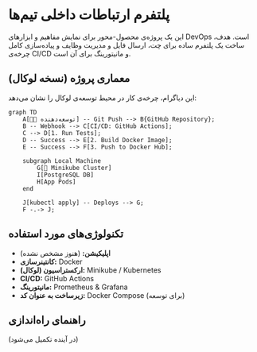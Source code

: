 # پلتفرم ارتباطات داخلی تیم‌ها

این یک پروژه‌ی محصول-محور برای نمایش مفاهیم و ابزارهای DevOps است. هدف، ساخت یک پلتفرم ساده برای چت، ارسال فایل و مدیریت وظایف و پیاده‌سازی کامل چرخه‌ی CI/CD و مانیتورینگ برای آن است.

## معماری پروژه (نسخه لوکال)

این دیاگرام، چرخه‌ی کار در محیط توسعه‌ی لوکال را نشان می‌دهد:

```mermaid
graph TD
    A[👨‍💻 توسعه‌دهنده] -- Git Push --> B{GitHub Repository};
    B -- Webhook --> C[CI/CD: GitHub Actions];
    C --> D[1. Run Tests];
    D -- Success --> E[2. Build Docker Image];
    E -- Success --> F[3. Push to Docker Hub];

    subgraph Local Machine
        G[🚀 Minikube Cluster]
        I[PostgreSQL DB]
        H[App Pods]
    end

    J[kubectl apply] -- Deploys --> G;
    F -.-> J;
```

## تکنولوژی‌های مورد استفاده

- **اپلیکیشن:** (هنوز مشخص نشده)
- **کانتینرسازی:** Docker
- **ارکستراسیون (لوکال):** Minikube / Kubernetes
- **CI/CD:** GitHub Actions
- **مانیتورینگ:** Prometheus & Grafana
- **زیرساخت به عنوان کد:** Docker Compose (برای توسعه)

## راهنمای راه‌اندازی

(در آینده تکمیل می‌شود)